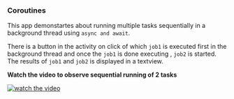 ### Coroutines 

This app demonstartes about running multiple tasks sequentially in a background thread using `async and await`.

There is a button in the activity on click of which `job1` is executed first in the background thread and once the `job1` is done executing , `job2` is started. The results of `job1` and `job2` is displayed in a textview.

**Watch the video to observe sequential running of 2 tasks**

[![watch the video](https://drive.google.com/uc?export=view&id=1Jo9xAImAIHn4BcYjp55794Z-GLCEGXre)](https://drive.google.com/uc?export=view&id=1IPqajIk8PMjnxpC3-UAzpfsXkri0Mqx8)
